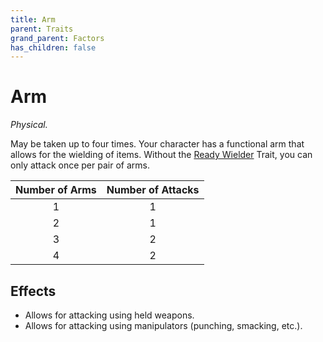 ```yaml
---
title: Arm
parent: Traits
grand_parent: Factors
has_children: false
---
```


# Arm

*Physical.*

May be taken up to four times. Your character has a functional arm that allows for the wielding of items. Without the [Ready Wielder](/cosmos/Factors/Traits/ReadyWielder) Trait, you can only attack once per pair of arms.

| Number of Arms | Number of Attacks |
|:---:|:---:|
| 1 | 1 |
| 2 | 1 |
| 3 | 2 |
| 4 | 2 |

## Effects

* Allows for attacking using held weapons.
* Allows for attacking using manipulators (punching, smacking, etc.).
